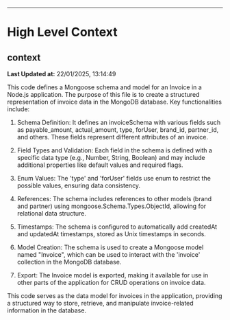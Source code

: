 

---
# High Level Context
## context
**Last Updated at:** 22/01/2025, 13:14:49

This code defines a Mongoose schema and model for an Invoice in a Node.js application. The purpose of this file is to create a structured representation of invoice data in the MongoDB database. Key functionalities include:

1. Schema Definition: It defines an invoiceSchema with various fields such as payable_amount, actual_amount, type, forUser, brand_id, partner_id, and others. These fields represent different attributes of an invoice.

2. Field Types and Validation: Each field in the schema is defined with a specific data type (e.g., Number, String, Boolean) and may include additional properties like default values and required flags.

3. Enum Values: The 'type' and 'forUser' fields use enum to restrict the possible values, ensuring data consistency.

4. References: The schema includes references to other models (brand and partner) using mongoose.Schema.Types.ObjectId, allowing for relational data structure.

5. Timestamps: The schema is configured to automatically add createdAt and updatedAt timestamps, stored as Unix timestamps in seconds.

6. Model Creation: The schema is used to create a Mongoose model named "Invoice", which can be used to interact with the 'invoice' collection in the MongoDB database.

7. Export: The Invoice model is exported, making it available for use in other parts of the application for CRUD operations on invoice data.

This code serves as the data model for invoices in the application, providing a structured way to store, retrieve, and manipulate invoice-related information in the database.
